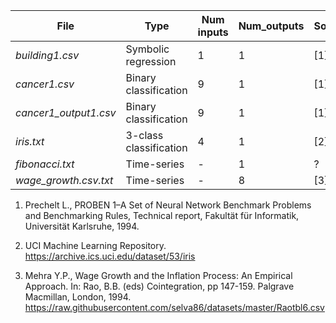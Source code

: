 |File     |Type |Num inputs |Num_outputs |Source |
| ------- | --- | --------- | ---------- | ----- |
|_building1.csv_ | Symbolic regression |1 |1 | [1] |
|_cancer1.csv_ | Binary classification |9 |1 | [1] |
|_cancer1_output1.csv_ | Binary classification |9 |1 | [1] |
|_iris.txt_ |  3-class classification |4 |1 | [2] |
|_fibonacci.txt_ |  Time-series |- |1 | ?|
|_wage\_growth.csv.txt_ |  Time-series |- |8 | [3] |

1. Prechelt L., PROBEN 1–A Set of Neural Network Benchmark Problems and Benchmarking Rules, Technical report, Fakultät für Informatik, Universität Karlsruhe, 1994.

2. UCI Machine Learning Repository. https://archive.ics.uci.edu/dataset/53/iris

3. Mehra Y.P., Wage Growth and the Inflation Process: An Empirical Approach. In: Rao, B.B. (eds) Cointegration, pp 147-159. Palgrave Macmillan, London, 1994. https://raw.githubusercontent.com/selva86/datasets/master/Raotbl6.csv